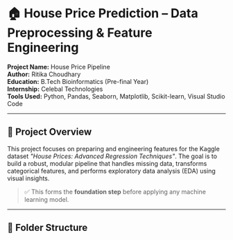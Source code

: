 # 🏠 House Price Prediction – Data Preprocessing & Feature Engineering

**Project Name:** House Price Pipeline  
**Author:** Ritika Choudhary  
**Education:** B.Tech Bioinformatics (Pre-final Year)  
**Internship:** Celebal Technologies  
**Tools Used:** Python, Pandas, Seaborn, Matplotlib, Scikit-learn, Visual Studio Code

---

## 🧠 Project Overview

This project focuses on preparing and engineering features for the Kaggle dataset _"House Prices: Advanced Regression Techniques"_. The goal is to build a robust, modular pipeline that handles missing data, transforms categorical features, and performs exploratory data analysis (EDA) using visual insights.

> ✅ This forms the **foundation step** before applying any machine learning model.

---

## 📁 Folder Structure

